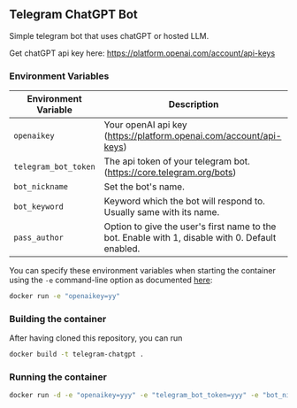 ## Telegram ChatGPT Bot
Simple telegram bot that uses chatGPT or hosted LLM.

Get chatGPT api key here: https://platform.openai.com/account/api-keys

### Environment Variables  

| Environment Variable             | Description                                                                         |
|----------------------------------|-------------------------------------------------------------------------------------|
| `openaikey`                      | Your openAI api key (https://platform.openai.com/account/api-keys)                  |
| `telegram_bot_token`             | The api token of your telegram bot.  (https://core.telegram.org/bots)               |
| `bot_nickname`                   | Set the bot's name.                                                                 |
| `bot_keyword`                    | Keyword which the bot will respond to. Usually same with its name.                  |
| `pass_author`                    | Option to give the user's first name to the bot. Enable with 1, disable with 0. Default enabled.   

You can specify these environment variables when starting the container using the `-e` command-line option as documented
[here](https://docs.docker.com/engine/reference/run/#env-environment-variables):
```bash
docker run -e "openaikey=yy"
```

### Building the container

After having cloned this repository, you can run
```bash
docker build -t telegram-chatgpt .
```

### Running the container

```bash
docker run -d -e "openaikey=yyy" -e "telegram_bot_token=yyy" -e "bot_nickname=yyy" -e "bot_keyword=yyy" telegram-chatgpt

```
